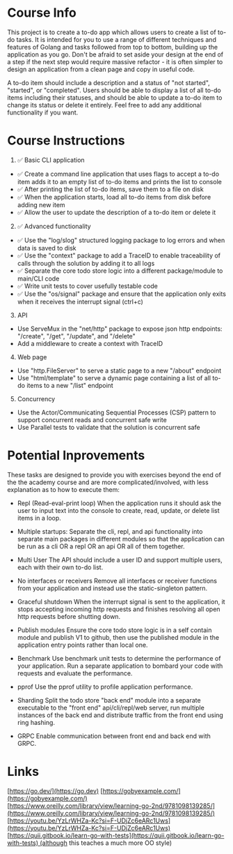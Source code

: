 # Course Info
This project is to create a to-do app which allows users to create a list of to-do tasks. It is intended for you to use a range of different techniques and features of Golang and tasks followed from top to bottom, building up the application as you go. Don't be afraid to set aside your design at the end of a step if the next step would require massive refactor - it is often simpler to design an application from a clean page and copy in useful code.

A to-do item should include a description and a status of "not started", "started", or "completed". Users should be able to display a list of all to-do items including their statuses, and should be able to update a to-do item to change its status or delete it entirely. Feel free to add any additional functionality if you want.

# Course Instructions
1) ✅ Basic CLI application
- ✅ Create a command line application that uses flags to accept a to-do item adds it to an empty list of to-do items and prints the list to console
- ✅ After printing the list of to-do items, save them to a file on disk
- ✅ When the application starts, load all to-do items from disk before adding new item
- ✅ Allow the user to update the description of a to-do item or delete it

2) ✅ Advanced functionality
- ✅ Use the "log/slog" structured logging package to log errors and when data is saved to disk
- ✅ Use the "context" package to add a TraceID to enable traceability of calls through the solution by adding it to all logs
- ✅ Separate the core todo store logic into a different package/module to main/CLI code
- ✅ Write unit tests to cover usefully testable code
- ✅ Use the "os/signal" package and ensure that the application only exits when it receives the interrupt signal (ctrl+c)

3) API
- Use ServeMux in the "net/http" package to expose json http endpoints: "/create", "/get", "/update", and "/delete"
- Add a middleware to create a context with TraceID

4) Web page
- Use "http.FileServer" to serve a static page to a new "/about" endpoint
- Use "html/template" to serve a dynamic page containing a list of all to-do items to a new "/list" endpoint

5) Concurrency
- Use the Actor/Communicating Sequential Processes (CSP) pattern to support concurrent reads and concurrent safe write
- Use Parallel tests to validate that the solution is concurrent safe

# Potential Inprovements
These tasks are designed to provide you with exercises beyond the end of the the academy course and are more complicated/involved, with less explanation as to how to execute them:

- Repl (Read-eval-print loop)
When the application runs it should ask the user to input text into the console to create, read, update, or delete list items in a loop.

- Multiple startups:
Separate the cli, repl, and api functionality into separate main packages in different modules so that the application can be run as a cli OR a repl OR an api OR all of them together.

- Multi User
The API should include a user ID and support multiple users, each with their own to-do list.

- No interfaces or receivers
Remove all interfaces or receiver functions from your application and instead use the static-singleton pattern.

- Graceful shutdown
When the interrupt signal is sent to the application, it stops accepting incoming http requests and finishes resolving all open http requests before shutting down.

- Publish modules
Ensure the core todo store logic is in a self contain module and publish V1 to github, then use the published module in the application entry points rather than local one.

- Benchmark
Use benchmark unit tests to determine the performance of your application. Run a separate application to bombard your code with requests and evaluate the performance.

- pprof
Use the pprof utility to profile application performance.

- Sharding
Split the todo store "back end" module into a separate executable to the "front end" api/cli/repl/web server, run multiple instances of the back end and distribute traffic from the front end using ring hashing.

- GRPC
Enable communication between front end and back end with GRPC.

# Links
[https://go.dev/](https://go.dev)
[https://gobyexample.com/](https://gobyexample.com/)  
[https://www.oreilly.com/library/view/learning-go-2nd/9781098139285/](https://www.oreilly.com/library/view/learning-go-2nd/9781098139285/)  
[https://youtu.be/YzLrWHZa-Kc?si=F-UDjZc6eARc1Uws](https://youtu.be/YzLrWHZa-Kc?si=F-UDjZc6eARc1Uws)  
[https://quii.gitbook.io/learn-go-with-tests](https://quii.gitbook.io/learn-go-with-tests) (although this teaches a much more OO style)